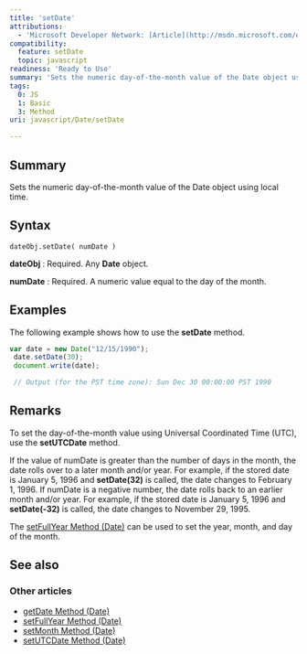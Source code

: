 ```yaml
---
title: 'setDate'
attributions:
  - 'Microsoft Developer Network: [Article](http://msdn.microsoft.com/en-us/library/ie/txfkf2t2(v=vs.94).aspx)'
compatibility:
  feature: setDate
  topic: javascript
readiness: 'Ready to Use'
summary: 'Sets the numeric day-of-the-month value of the Date object using local time.'
tags:
  0: JS
  1: Basic
  3: Method
uri: javascript/Date/setDate

---
```

## Summary

Sets the numeric day-of-the-month value of the Date object using local time.

## Syntax

    dateObj.setDate( numDate )

**dateObj**
:   Required. Any **Date** object.

**numDate**
:   Required. A numeric value equal to the day of the month.

## Examples

The following example shows how to use the **setDate** method.

``` js
var date = new Date("12/15/1990");
 date.setDate(30);
 document.write(date);

 // Output (for the PST time zone): Sun Dec 30 00:00:00 PST 1990
```

## Remarks

To set the day-of-the-month value using Universal Coordinated Time (UTC), use the **setUTCDate** method.

If the value of numDate is greater than the number of days in the month, the date rolls over to a later month and/or year. For example, if the stored date is January 5, 1996 and **setDate(32)** is called, the date changes to February 1, 1996. If numDate is a negative number, the date rolls back to an earlier month and/or year. For example, if the stored date is January 5, 1996 and **setDate(-32)** is called, the date changes to November 29, 1995.

The [setFullYear Method (Date)](/javascript/Date/setFullYear) can be used to set the year, month, and day of the month.

## See also

### Other articles

-   [getDate Method (Date)](/javascript/Date/getDate)
-   [setFullYear Method (Date)](/javascript/Date/setFullYear)
-   [setMonth Method (Date)](/javascript/Date/setMonth)
-   [setUTCDate Method (Date)](/javascript/Date/setUTCDate)

